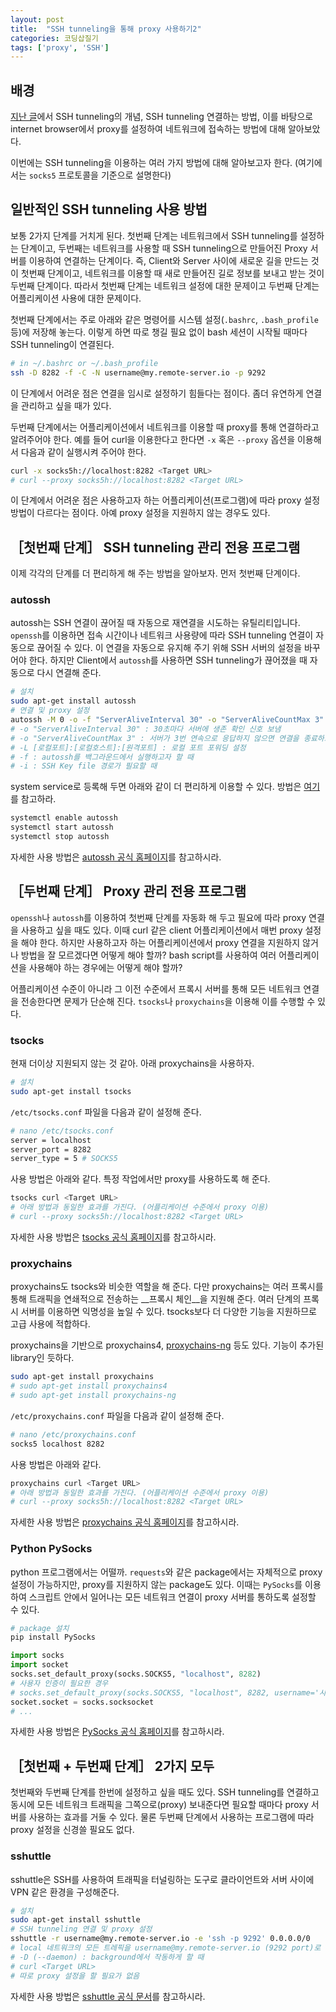 ```yaml
---
layout: post
title:  "SSH tunneling을 통해 proxy 사용하기2"
categories: 코딩삽질기
tags: ['proxy', 'SSH']
---
```


## 배경

[지난 글](https://pinedance.github.io/blog/2023/12/14/proxy-with-ssh-tunneling)에서 SSH tunneling의 개념, SSH tunneling 연결하는 방법, 이를 바탕으로 internet browser에서 proxy를 설정하여 네트워크에 접속하는 방법에 대해 알아보았다. 

이번에는 SSH tunneling을 이용하는 여러 가지 방법에 대해 알아보고자 한다. (여기에서는 `socks5` 프로토콜을 기준으로 설명한다)

## 일반적인 SSH tunneling 사용 방법 

보통 2가지 단계를 거치게 된다. 첫번째 단계는 네트워크에서 SSH tunneling를 설정하는 단계이고, 두번째는 네트워크를 사용할 때 SSH tunneling으로 만들어진 Proxy 서버를 이용하여 연결하는 단계이다. 즉, Client와 Server 사이에 새로운 길을 만드는 것이 첫번째 단계이고, 네트워크를 이용할 때 새로 만들어진 길로 정보를 보내고 받는 것이 두번째 단계이다. 따라서 첫번째 단계는 네트워크 설정에 대한 문제이고 두번째 단계는 어플리케이션 사용에 대한 문제이다. 

첫번째 단계에서는 주로 아래와 같은 명령어를 시스템 설정(`.bashrc`, `.bash_profile` 등)에 저장해 놓는다. 이렇게 하면 따로 챙길 필요 없이 bash 세션이 시작될 때마다 SSH tunneling이 연결된다. 

```bash
# in ~/.bashrc or ~/.bash_profile
ssh -D 8282 -f -C -N username@my.remote-server.io -p 9292
```

이 단계에서 어려운 점은 연결을 임시로 설정하기 힘들다는 점이다. 좀더 유연하게 연결을 관리하고 싶을 때가 있다. 

두번째 단계에서는 어플리케이션에서 네트워크를 이용할 때 proxy를 통해 연결하라고 알려주어야 한다. 예를 들어 curl을 이용한다고 한다면 `-x` 혹은 `--proxy` 옵션을 이용해서 다음과 같이 실행시켜 주어야 한다. 

```bash
curl -x socks5h://localhost:8282 <Target URL>
# curl --proxy socks5h://localhost:8282 <Target URL>
```

이 단계에서 어려운 점은 사용하고자 하는 어플리케이션(프로그램)에 따라 proxy 설정 방법이 다르다는 점이다. 아예 proxy 설정을 지원하지 않는 경우도 있다. 

## ［첫번째 단계］ SSH tunneling 관리 전용 프로그램

이제 각각의 단계를 더 편리하게 해 주는 방법을 알아보자. 먼저 첫번째 단계이다. 

### autossh

autossh는 SSH 연결이 끊어질 때 자동으로 재연결을 시도하는 유틸리티입니다. `openssh`를 이용하면 접속 시간이나 네트워크 사용량에 따라 SSH tunneling 연결이 자동으로 끊어질 수 있다. 이 연결을 자동으로 유지해 주기 위해 SSH 서버의 설정을 바꾸어야 한다. 하지만 Client에서 `autossh`를 사용하면 SSH tunneling가 끊어졌을 때 자동으로 다시 연결해 준다. 

```bash
# 설치
sudo apt-get install autossh
# 연결 및 proxy 설정
autossh -M 0 -o -f "ServerAliveInterval 30" -o "ServerAliveCountMax 3" -L 8282:localhost:9292 username@my.remote-server.io
# -o "ServerAliveInterval 30" : 30초마다 서버에 생존 확인 신호 보냄
# -o "ServerAliveCountMax 3" : 서버가 3번 연속으로 응답하지 않으면 연결을 종료하고 재연결 시도
# -L [로컬포트]:[로컬호스트]:[원격포트] : 로컬 포트 포워딩 설정
# -f : autossh를 백그라운드에서 실행하고자 할 때
# -i : SSH Key file 경로가 필요할 때
```

system service로 등록해 두면 아래와 같이 더 편리하게 이용할 수 있다. 방법은 [여기](https://blog.1day1.org/615)를 참고하라. 

```bash
systemctl enable autossh
systemctl start autossh
systemctl stop autossh
```

자세한 사용 방법은 [autossh 공식 홈페이지](https://github.com/Autossh/autossh)를 참고하시라. 

## ［두번째 단계］ Proxy 관리 전용 프로그램

`openssh`나 `autossh`를 이용하여 첫번째 단계를 자동화 해 두고 필요에 따라 proxy 연결을 사용하고 싶을 때도 있다. 이때 curl 같은 client 어플리케이션에서 매번 proxy 설정을 해야 한다. 하지만 사용하고자 하는 어플리케이션에서 proxy 연결을 지원하지 않거나 방법을 잘 모르겠다면 어떻게 해야 할까? bash script를 사용하여 여러 어플리케이션을 사용해야 하는 경우에는 어떻게 해야 할까? 

어플리케이션 수준이 아니라 그 이전 수준에서 프록시 서버를 통해 모든 네트워크 연결을 전송한다면 문제가 단순해 진다. `tsocks`나 `proxychains`을 이용해 이를 수행할 수 있다.

### tsocks

현재 더이상 지원되지 않는 것 같아. 아래 proxychains을 사용하자. 

```bash
# 설치
sudo apt-get install tsocks
```

`/etc/tsocks.conf` 파일을 다음과 같이 설정해 준다. 

```bash
# nano /etc/tsocks.conf
server = localhost
server_port = 8282
server_type = 5 # SOCKS5
```

사용 방법은 아래와 같다. 특정 작업에서만 proxy를 사용하도록 해 준다. 

```bash
tsocks curl <Target URL>
# 아래 방법과 동일한 효과를 가진다. (어플리케이션 수준에서 proxy 이용)
# curl --proxy socks5h://localhost:8282 <Target URL>
```

자세한 사용 방법은 [tsocks 공식 홈페이지](ttps://github.com/zouguangxian/tsocks)를 참고하시라. 

### proxychains

proxychains도 tsocks와 비슷한 역할을 해 준다. 다만 proxychains는 여러 프록시를 통해 트래픽을 연쇄적으로 전송하는 __프록시 체인__을 지원해 준다. 여러 단계의 프록시 서버를 이용하면 익명성을 높일 수 있다. tsocks보다 더 다양한 기능을 지원하므로 고급 사용에 적합하다. 

proxychains을 기반으로 proxychains4, [proxychains-ng](https://github.com/rofl0r/proxychains-ng) 등도 있다. 기능이 추가된 library인 듯하다.

```bash
sudo apt-get install proxychains
# sudo apt-get install proxychains4
# sudo apt-get install proxychains-ng
```

`/etc/proxychains.conf` 파일을 다음과 같이 설정해 준다.

```bash
# nano /etc/proxychains.conf
socks5 localhost 8282
```

사용 방법은 아래와 같다. 

```bash
proxychains curl <Target URL>
# 아래 방법과 동일한 효과를 가진다. (어플리케이션 수준에서 proxy 이용)
# curl --proxy socks5h://localhost:8282 <Target URL>
```

자세한 사용 방법은 [proxychains 공식 홈페이지](https://github.com/haad/proxychains)를 참고하시라. 

### Python PySocks

python 프로그램에서는 어떨까. `requests`와 같은 package에서는 자체적으로 proxy 설정이 가능하지만, proxy를 지원하지 않는 package도 있다. 이때는 `PySocks`를 이용하여 스크립트 안에서 일어나는 모든 네트워크 연결이 proxy 서버를 통하도록 설정할 수 있다.

```bash
# package 설치
pip install PySocks
```

```python
import socks
import socket
socks.set_default_proxy(socks.SOCKS5, "localhost", 8282)
# 사용자 인증이 필요한 경우
# socks.set_default_proxy(socks.SOCKS5, "localhost", 8282, username='사용자이름', password='비밀번호')
socket.socket = socks.socksocket
# ...
```

자세한 사용 방법은 [PySocks 공식 홈페이지](https://github.com/Anorov/PySocks)를 참고하시라. 

## ［첫번째 + 두번째 단계］ 2가지 모두

첫번째와 두번째 단계를 한번에 설정하고 싶을 때도 있다. SSH tunneling를 연결하고 동시에 모든 네트워크 트래픽을 그쪽으로(proxy) 보내준다면 필요할 때마다 proxy 서버를 사용하는 효과를 거둘 수 있다. 물론 두번째 단계에서 사용하는 프로그램에 따라 proxy 설정을 신경쓸 필요도 없다. 

### sshuttle

sshuttle은 SSH를 사용하여 트래픽을 터널링하는 도구로 클라이언트와 서버 사이에 VPN 같은 환경을 구성해준다. 

```bash
# 설치
sudo apt-get install sshuttle
# SSH tunneling 연결 및 proxy 설정
sshuttle -r username@my.remote-server.io -e 'ssh -p 9292' 0.0.0.0/0
# local 네트워크의 모든 트레픽을 username@my.remote-server.io (9292 port)로 연결해줌
# -D (--daemon) : background에서 작동하게 할 때 
# curl <Target URL>
# 따로 proxy 설정을 할 필요가 없음
```

자세한 사용 방법은 [sshuttle 공식 문서](https://sshuttle.readthedocs.io/en/stable/)를 참고하시라.